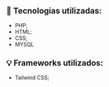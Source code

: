 
## :rocket: Tecnologias utilizadas:
- PHP;
- HTML;
- CSS;
- MYSQL

## :bulb: Frameworks utilizados:
- Tailwind CSS;
